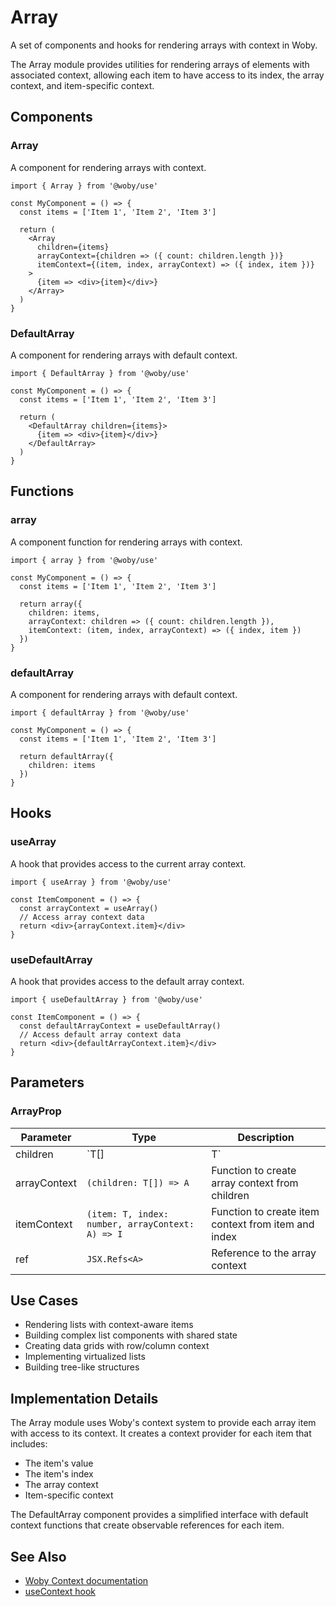 # Array

A set of components and hooks for rendering arrays with context in Woby.

The Array module provides utilities for rendering arrays of elements with associated context, allowing each item to have access to its index, the array context, and item-specific context.

## Components

### Array

A component for rendering arrays with context.

```tsx
import { Array } from '@woby/use'

const MyComponent = () => {
  const items = ['Item 1', 'Item 2', 'Item 3']
  
  return (
    <Array 
      children={items}
      arrayContext={children => ({ count: children.length })}
      itemContext={(item, index, arrayContext) => ({ index, item })}
    >
      {item => <div>{item}</div>}
    </Array>
  )
}
```

### DefaultArray

A component for rendering arrays with default context.

```tsx
import { DefaultArray } from '@woby/use'

const MyComponent = () => {
  const items = ['Item 1', 'Item 2', 'Item 3']
  
  return (
    <DefaultArray children={items}>
      {item => <div>{item}</div>}
    </DefaultArray>
  )
}
```

## Functions

### array

A component function for rendering arrays with context.

```tsx
import { array } from '@woby/use'

const MyComponent = () => {
  const items = ['Item 1', 'Item 2', 'Item 3']
  
  return array({
    children: items,
    arrayContext: children => ({ count: children.length }),
    itemContext: (item, index, arrayContext) => ({ index, item })
  })
}
```

### defaultArray

A component for rendering arrays with default context.

```tsx
import { defaultArray } from '@woby/use'

const MyComponent = () => {
  const items = ['Item 1', 'Item 2', 'Item 3']
  
  return defaultArray({
    children: items
  })
}
```

## Hooks

### useArray

A hook that provides access to the current array context.

```tsx
import { useArray } from '@woby/use'

const ItemComponent = () => {
  const arrayContext = useArray()
  // Access array context data
  return <div>{arrayContext.item}</div>
}
```

### useDefaultArray

A hook that provides access to the default array context.

```tsx
import { useDefaultArray } from '@woby/use'

const ItemComponent = () => {
  const defaultArrayContext = useDefaultArray()
  // Access default array context data
  return <div>{defaultArrayContext.item}</div>
}
```

## Parameters

### ArrayProp

| Parameter | Type | Description |
| --------- | ---- | ----------- |
| children | `T[] | T` | The array items to render |
| arrayContext | `(children: T[]) => A` | Function to create array context from children |
| itemContext | `(item: T, index: number, arrayContext: A) => I` | Function to create item context from item and index |
| ref | `JSX.Refs<A>` | Reference to the array context |

## Use Cases

- Rendering lists with context-aware items
- Building complex list components with shared state
- Creating data grids with row/column context
- Implementing virtualized lists
- Building tree-like structures

## Implementation Details

The Array module uses Woby's context system to provide each array item with access to its context. It creates a context provider for each item that includes:

- The item's value
- The item's index
- The array context
- Item-specific context

The DefaultArray component provides a simplified interface with default context functions that create observable references for each item.

## See Also

- [Woby Context documentation](https://github.com/vobyjs/woby)
- [useContext hook](https://github.com/vobyjs/woby)
